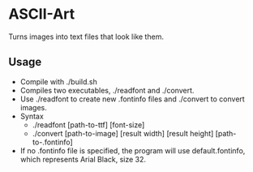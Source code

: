 # ASCII-Art
Turns images into text files that look like them.

## Usage
- Compile with ./build.sh
- Compiles two executables, ./readfont and ./convert.
- Use ./readfont to create new .fontinfo files and ./convert to convert images.
- Syntax
  + ./readfont [path-to-ttf] [font-size]
  + ./convert [path-to-image] [result width] [result height] [path-to-.fontinfo]
- If no .fontinfo file is specified, the program will use default.fontinfo, which represents Arial Black, size 32.
